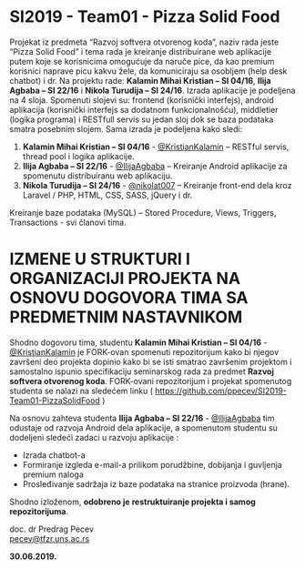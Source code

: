 # SI2019 - Team01 - Pizza Solid Food
Projekat iz predmeta “Razvoj softvera otvorenog koda”, naziv rada jeste “Pizza Solid Food”  i tema rada je kreiranje distribuirane web aplikacije putem koje se korisnicima omogućuje da naruče pice, da kao premium korisnici naprave picu kakvu žele, da komuniciraju sa osobljem (help desk chatbot) i dr. Na projektu rade: **Kalamin Mihai Kristian – SI 04/16**, **Ilija Agbaba – SI 22/16** i **Nikola Turudija – SI 24/16**. Izrada aplikacije je podeljena na 4 sloja. Spomenuti slojevi su: frontend (korisnički interfejs), android aplikacija (korisnički interfejs sa dodatnom funkcionalnošću), middletier (logika programa) i RESTfull servis su jedan sloj dok se baza podataka smatra posebnim slojem. Sama izrada je podeljena kako sledi: 
1. **Kalamin Mihai Kristian – SI 04/16** - [@KristianKalamin](https://github.com/KristianKalamin "@KristianKalamin") – RESTful servis, thread pool i logika aplikacije.
2. **Ilija Agbaba – SI 22/16** - [@IlijaAgbaba](https://github.com/IlijaAgbaba "@IlijaAgbaba") – Kreiranje Android aplikacije za spomenutu distribuiranu web aplikaciju.
3. **Nikola Turudija – SI 24/16** - [@nikolat007](https://github.com/nikolat007 "@nikolat007") – Kreiranje front-end dela kroz Laravel / PHP, HTML, CSS, SASS, jQuery i dr.

Kreiranje baze podataka (MySQL) – Stored Procedure, Views, Triggers, Transactions - svi članovi tima.

# IZMENE U STRUKTURI I ORGANIZACIJI PROJEKTA NA OSNOVU DOGOVORA TIMA SA PREDMETNIM NASTAVNIKOM

Shodno dogovoru tima, studentu **Kalamin Mihai Kristian – SI 04/16** - [@KristianKalamin](https://github.com/KristianKalamin "@KristianKalamin") je FORK-ovan spomenuti repozitorijum kako bi njegov završeni deo projekta dopinio kako bi se isti smatrao završenim projektom i samostalno ispunio specifikaciju seminarskog rada za predmet **Razvoj softvera otvorenog koda**. FORK-ovani repozitorijum i projekat spomenutog studenta se nalazi na sledećem linku ( https://github.com/ppecev/SI2019-Team01-PizzaSolidFood )

Na osnovu zahteva studenta **Ilija Agbaba – SI 22/16** - [@IlijaAgbaba](https://github.com/IlijaAgbaba "@IlijaAgbaba") tim odustaje od razvoja Android dela aplikacije, a spomenutom studentu su dodeljeni sledeći zadaci u razvoju aplikacije :
- Izrada chatbot-a
- Formiranje izgleda e-mail-a prilikom porudžbine, dobijanja i guvljenja premium naloga
- Prosleđivanje sadržaja iz baze podataka na stranice proizvoda (hrane).

Shodno izloženom, **odobreno je restruktuiranje projekta i samog repozitorijuma**.

doc. dr Predrag Pecev <br/>
pecev@tfzr.uns.ac.rs

**30.06.2019.**


